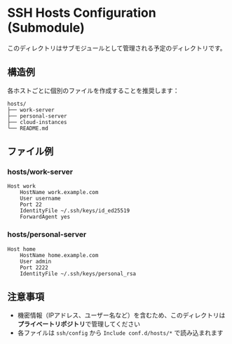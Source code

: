 # SSH Hosts Configuration (Submodule)

このディレクトリはサブモジュールとして管理される予定のディレクトリです。

## 構造例

各ホストごとに個別のファイルを作成することを推奨します：

```
hosts/
├── work-server
├── personal-server
├── cloud-instances
└── README.md
```

## ファイル例

### hosts/work-server
```
Host work
    HostName work.example.com
    User username
    Port 22
    IdentityFile ~/.ssh/keys/id_ed25519
    ForwardAgent yes
```

### hosts/personal-server
```
Host home
    HostName home.example.com
    User admin
    Port 2222
    IdentityFile ~/.ssh/keys/personal_rsa
```

## 注意事項

- 機密情報（IPアドレス、ユーザー名など）を含むため、このディレクトリは**プライベートリポジトリ**で管理してください
- 各ファイルは `ssh/config` から `Include conf.d/hosts/*` で読み込まれます
